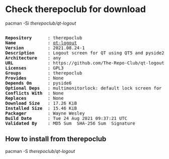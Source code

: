 # Check therepoclub for download

pacman -Si *therepoclub/qt-logout*

<div class="highlight"><pre class="highlight"><text>
<b>Repository</b>      : therepoclub
<b>Name</b>            : <a href="../../x86_64/qt-logout-2021.08.24-1-any.pkg.tar.zst">qt-logout</a>
<b>Version</b>         : 2021.08.24-1
<b>Description</b>     : Logout screen for QT using QT5 and pyside2
<b>Architecture</b>    : any
<b>URL</b>             : https://github.com/The-Repo-Club/qt-logout
<b>Licenses</b>        : GPL3
<b>Groups</b>          : therepoclub
<b>Provides</b>        : None
<b>Depends On</b>      : pyside6
<b>Optional Deps</b>   : multimonitorlock: default lock screen for qt-logout
<b>Conflicts With</b>  : None
<b>Replaces</b>        : None
<b>Download Size</b>   : 17.26 KiB
<b>Installed Size</b>  : 15.46 KiB
<b>Packager</b>        : Wayne Wesley <wayne6324@gmail.com>
<b>Build Date</b>      : Tue 24 Aug 2021 09:37:21 UTC
<b>Validated By</b>    : MD5 Sum  SHA-256 Sum  Signature
</text></pre></div>

## How to install from therepoclub

pacman -S *therepoclub/qt-logout*
